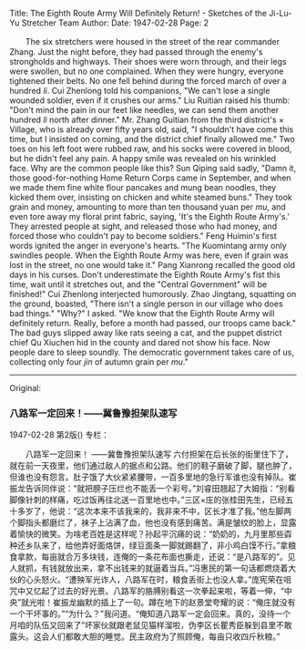 Title: The Eighth Route Army Will Definitely Return! - Sketches of the Ji-Lu-Yu Stretcher Team
Author:
Date: 1947-02-28
Page: 2

　　The six stretchers were housed in the street of the rear commander Zhang. Just the night before, they had passed through the enemy's strongholds and highways. Their shoes were worn through, and their legs were swollen, but no one complained. When they were hungry, everyone tightened their belts. No one fell behind during the forced march of over a hundred *li*. Cui Zhenlong told his companions, "We can't lose a single wounded soldier, even if it crushes our arms." Liu Ruitian raised his thumb: "Don't mind the pain in our feet like needles, we can send them another hundred *li* north after dinner." Mr. Zhang Guitian from the third district's × Village, who is already over fifty years old, said, "I shouldn't have come this time, but I insisted on coming, and the district chief finally allowed me." Two toes on his left foot were rubbed raw, and his socks were covered in blood, but he didn't feel any pain. A happy smile was revealed on his wrinkled face. Why are the common people like this? Sun Qiping said sadly, "Damn it, those good-for-nothing Home Return Corps came in September, and when we made them fine white flour pancakes and mung bean noodles, they kicked them over, insisting on chicken and white steamed buns." They took grain and money, amounting to more than ten thousand yuan per *mu*, and even tore away my floral print fabric, saying, 'It's the Eighth Route Army's.' They arrested people at sight, and released those who had money, and forced those who couldn't pay to become soldiers." Feng Huimin's first words ignited the anger in everyone's hearts. "The Kuomintang army only swindles people. When the Eighth Route Army was here, even if grain was lost in the street, no one would take it." Pang Xianrong recalled the good old days in his curses. Don't underestimate the Eighth Route Army's fist this time, wait until it stretches out, and the "Central Government" will be finished!" Cui Zhenlong interjected humorously. Zhao Jingtang, squatting on the ground, boasted, "There isn't a single person in our village who does bad things." "Why?" I asked. "We know that the Eighth Route Army will definitely return. Really, before a month had passed, our troops came back." The bad guys slipped away like rats seeing a cat, and the puppet district chief Qu Xiuchen hid in the county and dared not show his face. Now people dare to sleep soundly. The democratic government takes care of us, collecting only four *jin* of autumn grain per *mu*."



<hr /> 

Original: 


### 八路军一定回来！——冀鲁豫担架队速写

1947-02-28
第2版()
专栏：

　　八路军一定回来！
    ——冀鲁豫担架队速写
    六付担架在后长张的街里住下了，就在前一天夜里，他们通过敌人的据点和公路。他们的鞋子磨破了脚，腿也肿了，但谁也没有怨言。肚子饿了大伙紧紧腰带，一百多里地的急行军谁也没有掉队。崔振龙告诉同伴说：“就把膀子压烂也不能丢一个彩号。”刘睿田翘起了大姆指：“别看脚像针刺的样痛，吃过饭再往北送一百里地也中。”三区×庄的张桂田先生，已经五十多岁了，他说：“这次本来不该我来的，我非来不中，区长才准了我。”他左脚两个脚指头都磨烂了，袜子上沾满了血，他也没有感到痛苦。满是皱纹的脸上，显露着愉快的微笑。为啥老百姓是这样呢？孙起平沉痛的说：“奶奶的，九月里那些孬种还乡队来了，给他弄好面烙饼，绿豆面条一脚就踢翻了，非小鸡白馍不行。”拿粮食拿款，每亩就合万多块钱，连俺的一条花布面也撕走，还说：“是八路军的”。见人就抓，有钱就放出来，拿不出钱来的就逼着当兵。”冯惠民的第一句话都燃烧着大伙的心头怒火。“遭殃军光诈人，八路军在时，粮食丢街上也没人拿。”庞宪荣在咀咒中又忆起了过去的好光景。八路军的胳膊别看这一次拳起来啦，等着一伸，“中央”就光啦！崔振龙幽默的插上了一句。蹲在地下的赵景堂夸耀的说：“俺庄就没有一个干坏事的。”“为什么？”我问道。“俺知道八路军一定会回来。真的，没待一个月咱的队伍又回来了”坏家伙就跟老鼠见猫样溜啦，伪李区长瞿秀臣躲到县里不敢露头。这会人们都敢大胆的睡觉。民主政府为了照顾俺，每亩只收四斤秋粮。”
